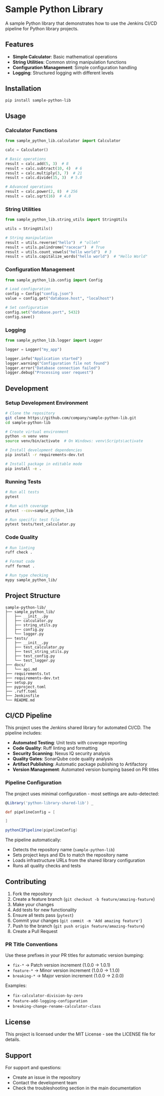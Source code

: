 # Sample Python Library

A sample Python library that demonstrates how to use the Jenkins CI/CD pipeline for Python library projects.

## Features

- **Simple Calculator**: Basic mathematical operations
- **String Utilities**: Common string manipulation functions
- **Configuration Management**: Simple configuration handling
- **Logging**: Structured logging with different levels

## Installation

```bash
pip install sample-python-lib
```

## Usage

### Calculator Functions

```python
from sample_python_lib.calculator import Calculator

calc = Calculator()

# Basic operations
result = calc.add(5, 3)  # 8
result = calc.subtract(10, 4)  # 6
result = calc.multiply(3, 7)  # 21
result = calc.divide(15, 3)  # 5.0

# Advanced operations
result = calc.power(2, 8)  # 256
result = calc.sqrt(16)  # 4.0
```

### String Utilities

```python
from sample_python_lib.string_utils import StringUtils

utils = StringUtils()

# String manipulation
result = utils.reverse("hello")  # "olleh"
result = utils.palindrome("racecar")  # True
result = utils.count_vowels("hello world")  # 3
result = utils.capitalize_words("hello world")  # "Hello World"
```

### Configuration Management

```python
from sample_python_lib.config import Config

# Load configuration
config = Config("config.json")
value = config.get("database.host", "localhost")

# Set configuration
config.set("database.port", 5432)
config.save()
```

### Logging

```python
from sample_python_lib.logger import Logger

logger = Logger("my_app")

logger.info("Application started")
logger.warning("Configuration file not found")
logger.error("Database connection failed")
logger.debug("Processing user request")
```

## Development

### Setup Development Environment

```bash
# Clone the repository
git clone https://github.com/company/sample-python-lib.git
cd sample-python-lib

# Create virtual environment
python -m venv venv
source venv/bin/activate  # On Windows: venv\Scripts\activate

# Install development dependencies
pip install -r requirements-dev.txt

# Install package in editable mode
pip install -e .
```

### Running Tests

```bash
# Run all tests
pytest

# Run with coverage
pytest --cov=sample_python_lib

# Run specific test file
pytest tests/test_calculator.py
```

### Code Quality

```bash
# Run linting
ruff check .

# Format code
ruff format .

# Run type checking
mypy sample_python_lib/
```

## Project Structure

```
sample-python-lib/
├── sample_python_lib/
│   ├── __init__.py
│   ├── calculator.py
│   ├── string_utils.py
│   ├── config.py
│   └── logger.py
├── tests/
│   ├── __init__.py
│   ├── test_calculator.py
│   ├── test_string_utils.py
│   ├── test_config.py
│   └── test_logger.py
├── docs/
│   └── api.md
├── requirements.txt
├── requirements-dev.txt
├── setup.py
├── pyproject.toml
├── .ruff.toml
├── Jenkinsfile
└── README.md
```

## CI/CD Pipeline

This project uses the Jenkins shared library for automated CI/CD. The pipeline includes:

- **Automated Testing**: Unit tests with coverage reporting
- **Code Quality**: Ruff linting and formatting
- **Security Scanning**: Nexus IQ security analysis
- **Quality Gates**: SonarQube code quality analysis
- **Artifact Publishing**: Automatic package publishing to Artifactory
- **Version Management**: Automated version bumping based on PR titles

### Pipeline Configuration

The project uses minimal configuration - most settings are auto-detected:

```groovy
@Library('python-library-shared-lib') _

def pipelineConfig = [

]

pythonCIPipeline(pipelineConfig)
```

The pipeline automatically:
- Detects the repository name (`sample-python-lib`)
- Sets project keys and IDs to match the repository name
- Loads infrastructure URLs from the shared library configuration
- Runs all quality checks and tests

## Contributing

1. Fork the repository
2. Create a feature branch (`git checkout -b feature/amazing-feature`)
3. Make your changes
4. Add tests for new functionality
5. Ensure all tests pass (`pytest`)
6. Commit your changes (`git commit -m 'Add amazing feature'`)
7. Push to the branch (`git push origin feature/amazing-feature`)
8. Create a Pull Request

### PR Title Conventions

Use these prefixes in your PR titles for automatic version bumping:

- `fix-*` → Patch version increment (1.0.0 → 1.0.1)
- `feature-*` → Minor version increment (1.0.0 → 1.1.0)
- `breaking-*` → Major version increment (1.0.0 → 2.0.0)

Examples:
- `fix-calculator-division-by-zero`
- `feature-add-logging-configuration`
- `breaking-change-rename-calculator-class`

## License

This project is licensed under the MIT License - see the LICENSE file for details.

## Support

For support and questions:
- Create an issue in the repository
- Contact the development team
- Check the troubleshooting section in the main documentation 